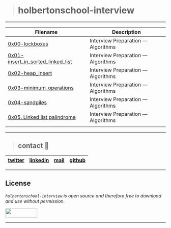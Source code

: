 > # holbertonschool-interview
---
| **Filename** | **Description** |
|---|---|
| [0x00-lockboxes](https://github.com/ricardo1470/holbertonschool-interview/tree/master/0x00-lockboxes) | Interview Preparation ― Algorithms |
| [0x01-insert_in_sorted_linked_list](https://github.com/ricardo1470/holbertonschool-interview/tree/master/0x01-insert_in_sorted_linked_list) | Interview Preparation ― Algorithms  |
| [0x02-heap_insert](https://github.com/ricardo1470/holbertonschool-interview/tree/master/0x02-heap_insert) | Interview Preparation ― Algorithms  |
| [0x03-minimum_operations](https://github.com/ricardo1470/holbertonschool-interview/tree/master/0x03-minimum_operations) | Interview Preparation ― Algorithms |
| [0x04-sandpiles](https://github.com/ricardo1470/holbertonschool-interview/tree/master/0x04-sandpiles) | Interview Preparation ― Algorithms |
| [0x05. Linked list palindrome](https://github.com/ricardo1470/holbertonschool-interview/tree/master/0x05-linked_list_palindrome) | Interview Preparation ― Algorithms |
|  |   |

---
> ## contact 💬

| [twitter](https://twitter.com/RICARDO1470) | [linkedin](https://www.linkedin.com/in/ricardo-alfonso-camayo/) | [mail](1466@holbertonschool.com) | [github](https://github.com/ricardo1470/README/blob/master/README.md) |
|---|---|---|---|

---

## License
*`holbertonschool-interview` is open source and therefore free to download and use without permission.*

<a href="url"><img src="https://www.holbertonschool.com/holberton-logo.png" align="middle" width="100" height="30"></a>

---
